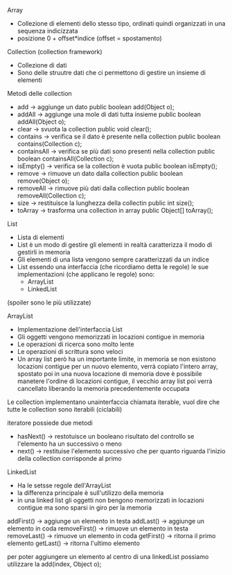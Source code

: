 Array
- Collezione di elementi dello stesso tipo, ordinati quindi organizzati in una sequenza indicizzata
- posizione 0 + offset*indice (offset = spostamento)

Collection (collection framework)
- Collezione di dati
- Sono delle struutre dati che ci permettono di gestire un insieme di elementi

Metodi delle collection
- add -> aggiunge un dato
    public boolean add(Object o);
- addAll -> aggiunge una mole di dati tutta insieme
    public boolean addAll(Object o);
- clear -> svuota la collection
    public void clear();
- contains -> verifica se il dato è presente nella collection
    public boolean contains(Collection c);
- containsAll -> verifica se più dati sono presenti nella collection
    public boolean containsAll(Collection c);
- isEmpty() -> verifica se la collection è vuota
    public boolean isEmpty();
- remove -> rimuove un dato dalla collection
    public boolean remove(Object o);
- removeAll -> rimuove più dati dalla collection
    public boolean removeAll(Collection c);
- size -> restituisce la lunghezza della collectin
    public int size();
- toArray -> trasforma una collection in array
    public Object[] toArray();

List
- Lista di elementi
- List è un modo di gestire gli elementi in realtà caratterizza il modo di gestirli in memoria
- Gli elementi di una lista vengono sempre caratterizzati da un indice
- List essendo una interfaccia (che ricordiamo detta le regole) le sue implementazioni (che applicano le regole) sono:
    - ArrayList
    - LinkedList

(spoiler sono le più utilizzate)

ArrayList
- Implementazione dell'interfaccia List
- Gli oggetti vengono memorizzati in locazioni contigue in memoria
- Le operazioni di ricerca sono molto lente
- Le operazioni di scrittura sono veloci
- Un array list però ha un importante limite, in memoria se non esistono locazioni contigue per un nuovo elemento, verrà copiato l'intero array, spostato poi in una nuova locazione di memoria dove è possibile manetere l'ordine di locazioni contigue, il vecchio array list poi verrà cancellato liberando la memoria precedentemente occupata

Le collection implementano unainterfaccia chiamata iterable, vuol dire che tutte le collection sono iterabili (ciclabili)

iteratore possiede due metodi 
- hasNext() -> restotuisce un booleano risultato del controllo se l'elemento ha un successivo o meno
- next() -> restituise l'elemento successivo che per quanto riguarda l'inizio della collection corrisponde al primo

LinkedList
- Ha le setsse regole dell'ArrayList 
- la differenza principale è sull'utilizzo della memoria
- in una linked list gli oggetti non bengono memorizzati in locazioni contigue ma sono sparsi in giro per la memoria

addFirst() -> aggiunge un elemento in testa
addLast() -> aggiunge un elemento in coda
removeFirst() -> rimuove un elemento in testa
removeLast() -> rimuove un elemento in coda
getFirst() -> ritorna il primo elemento
getLast() -> ritorna l'ultimo elemento

per poter aggiungere un elemento al centro di una linkedList possiamo utilizzare la add(index, Object o);




